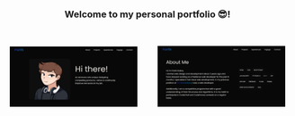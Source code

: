 <h3 align="center">Welcome to my personal portfolio 😎!</h3>
<br>
<p align="center">
  <img alt="Light" src="Parth-Kabra.png" width="45%">
&nbsp; &nbsp; &nbsp; &nbsp;
  <img alt="Dark" src="Parth-Kabra-about.png" width="45%">
</p>
